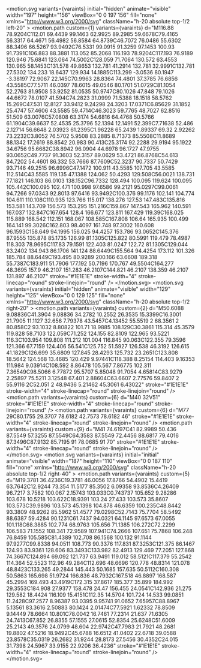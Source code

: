 <motion.svg
variants={varaints}
initial="hidden"
animate="visible"
width="197"
height="156"
viewBox="0 0 197 156"
fill="none"
xmlns="http://www.w3.org/2000/svg"
className="h-20 absolute top-1/2 left-20" >
<motion.path
custom={1}
variants={varaints}
d="M116.88 78.9204C112.01 69.4439 99.1463 62.9925 89.2985 59.6678C79.4165 56.3317 64.4671 56.4982 56.8584 64.8739C46.7072 76.0486 55.6302 88.3496 66.5267 93.9492C76.5331 99.0915 91.3259 97.1453 100.93 91.7391C106.883 88.3881 113.052 85.2068 116.193 78.9204C117.193 76.9189 120.946 75.6841 123.064 74.5002C128.059 71.7064 130.572 63.4553 130.965 58.1453C131.578 49.8653 132.781 41.2914 132.781 32.9991C132.781 27.5302 134.233 18.6437 129.934 14.1885C113.299 -3.0536 80.1947 -3.38197 72.9067 22.145C70.9963 28.8364 74.4801 37.3785 76.6856 43.5585C77.5711 46.0397 78.6015 49.0546 80.1701 51.0729C81.1054 52.2763 81.9508 53.9252 81.0535 50.9747C80.1026 47.848 79.1026 44.6672 78.0107 41.594C74.2823 31.0999 71.5388 18.1518 58.5762 15.269C47.531 12.8127 33.9412 9.24298 24.3203 17.0371C6.85629 31.1852 25.4747 57.4606 43.5585 59.4714C46.3023 59.7765 48.7027 62.8516 51.509 63.0076C57.0808 63.3174 54.6816 64.4768 50.5766 61.1904C39.6637 52.4535 25.3796 52.1394 12.1491 52.399C7.71638 52.486 2.12714 56.6648 2.03923 61.2395C1.96228 65.2439 1.89337 69.32 2.92262 73.2232C3.8052 76.5702 5.9508 83.2885 8.71373 85.5508C11.8689 88.1342 17.2619 88.8542 20.983 90.413C25.3174 92.2288 29.9194 95.1922 34.6756 95.6682C38.8942 96.0904 44.6978 96.1727 47.9755 93.0652C49.7737 91.3603 52.3157 89.0629 53.4721 86.8768C54.613 84.7202 54.4601 86.332 53.7666 87.7609C52.3237 90.7337 50.7429 93.7146 49.2515 96.6996C47.1472 100.911 43.5585 107.705 43.5585 112.514C43.5585 119.135 47.1388 124.062 50.4293 129.508C56.0021 138.731 77.1821 146.103 86.0103 138.152C96.7332 128.494 100.095 119.624 100.095 105.442C100.095 102.471 100.998 97.6586 99.2121 95.0297C99.0061 94.7266 97.0343 92.8013 97.6416 93.9492C100.376 99.1176 102.141 104.774 104.611 110.108C110.935 123.766 115.017 138.276 127.53 147.483C135.816 153.581 143.709 156.573 153.295 151.216C159.867 147.543 165.962 140.591 167.037 132.847C167.654 128.4 166.677 123.811 167.429 119.39C168.025 115.889 168.542 112.151 168.067 108.585C167.808 106.64 165.935 100.499 164.141 99.3026C162.803 98.4097 161.748 97.3002 160.608 96.1593C158.649 94.1995 156.025 94.4257 153.786 93.0652C145.376 87.9555 135.878 85.1735 126.99 81.1305C125.822 80.5991 119.479 78.4987 118.303 78.9695C117.83 79.1591 122.403 81.0247 122.72 81.1305C129.044 83.2402 134.943 86.1706 141.124 88.6449C155.564 94.4254 173.112 101.326 185.784 88.6449C193.495 80.9289 200.166 63.6608 189.318 55.7387C183.911 51.7906 177.192 50.7196 170.767 49.5504C164.277 48.3695 157.9 46.2107 151.283 46.2107C144.821 46.2107 138.359 46.2107 131.897 46.2107"
stroke="#1E1E1E"
stroke-width="4"
stroke-linecap="round"
stroke-linejoin="round"
/>
</motion.svg>
<motion.svg
variants={varaints}
initial="hidden"
animate="visible"
width="129"
height="125"
viewBox="0 0 129 125"
fill="none"
xmlns="http://www.w3.org/2000/svg"
className="h-20 absolute top-1/2 right-20" >
<motion.path
variants={varaints}
custom={2}
d="M50.6088 9.08836C41.3904 9.08836 34.2782 10.2552 26.3535 15.3399C16.3001 21.7905 11.1127 32.656 7.79378 43.5457C4.13452 55.5519 2 68.3561 2 80.858C2 93.1032 8.80822 101.71 18.9885 108.129C30.3861 115.314 45.3579 119.828 58.7103 122.059C71.252 124.155 82.8109 122.965 93.5221 116.3C103.954 109.808 111.212 101.004 116.845 90.063C122.355 79.3596 121.366 67.7159 124.406 56.541C125.752 51.5927 126.538 46.3192 126.615 41.1829C126.699 35.6809 127.845 28.4293 125.732 23.2651C123.808 18.5642 124.568 13.4685 120.429 9.97441C118.388 8.25154 114.403 9.16353 111.984 9.03914C108.592 8.86478 105.567 7.86775 102.311 7.36549C98.5066 6.77872 95.5707 5.85048 91.7054 4.65814C83.9279 2.25897 75.5211 3.12548 67.401 2.88604C63.6607 2.77576 59.8407 2 55.9116 2C52.051 2 48.9436 5.21462 45.3061 6.43022"
stroke="#1E1E1E"
stroke-width="4"
stroke-linecap="round"
stroke-linejoin="round"
/>
<motion.path
variants={varaints}
custom={6}
d="M40 32V51"
stroke="#1E1E1E"
stroke-width="4"
stroke-linecap="round"
stroke-linejoin="round"
/>
<motion.path
variants={varaints}
custom={6}
d="M77 29C80.1755 29.3707 78.6182 42.7573 78.6182 46"
stroke="#1E1E1E"
stroke-width="4"
stroke-linecap="round"
stroke-linejoin="round"
/>
<motion.path
variants={varaints}
custom={9}
d="M41 74.6197C41 82.9989 50.436 87.5549 57.3255 87.5549C64.3583 87.5549 72.4456 88.6817 79.4016 87.3496C87.9132 85.7195 91 78.0685 91 70"
stroke="#1E1E1E"
stroke-width="4"
stroke-linecap="round"
stroke-linejoin="round"
/>
</motion.svg>
<motion.svg
variants={varaints}
initial="initial"
animate="visible"
width="187"
height="110"
viewBox="0 0 187 110"
fill="none"
xmlns="http://www.w3.org/2000/svg"
className="h-20 absolute top-1/2 right-40" >
<motion.path
variants={varaints}
custom={5}
d="M19.3781 36.4236C19.3781 46.0056 17.8766 54.4902 15.4419 63.7642C12.9244 73.354 11.5177 85.3502 6.09358 93.8536C4.26409 96.7217 3.7582 100.067 2.15743 103.033C0.743737 105.652 9.28286 103.678 10.5218 103.622C18.9391 103.24 27.433 103.573 35.8607 103.573C39.9896 103.573 45.1398 104.878 46.6359 100.235C48.8442 93.3809 48.9262 85.5962 51.4577 79.0298C52.7143 75.7704 58.5492 88.6387 59.4284 90.1231C61.7437 94.0321 64.1145 97.6573 67.0055 101.118C68.3885 102.774 68.9763 105.656 71.1385 106.272C72.2299 106.583 71.1552 108.341 72.9589 107.941C74.2666 107.651 75.7868 106.248 76.8459 105.585C81.4389 102.708 86.1568 100.132 91.1144 97.9277C99.8338 94.0511 108.773 90.3376 117.831 87.3253C121.375 86.1467 124.93 83.9361 128.606 83.3493C133.982 82.4913 129.469 77.2051 127.868 74.3667C124.894 69.092 121.737 63.9491 119.012 58.5121C117.379 55.2542 114.364 52.5523 112.96 49.284C112.696 48.6696 120.778 48.8314 121.078 48.8423C133.265 49.2844 145.443 50.1685 157.635 50.5112C160.308 50.5863 165.698 51.9724 166.836 48.7932C167.518 46.8897 168.587 45.2994 169.493 43.4919C172.315 37.8617 185.377 35.899 184.992 29.3553C184.908 27.9377 158.478 24.47 156.455 24.0541C142.936 21.275 129.582 18.4424 116.109 15.4151C112.35 14.5704 101.724 14.533 99.0851 11.2428C97.2577 8.96387 93.0395 9.95741 91.0652 7.65957C88.8967 5.13561 83.3616 2.50883 80.1424 2.01474C77.5921 1.62332 78.8509 9.14449 78.6664 10.801C78.0042 16.7461 77.2314 21.637 71.6305 24.7413C67.852 26.8355 57.1555 27.0615 52.8354 25.6248C51.6009 25.2143 49.3576 24.0799 48.604 22.9742C47.7983 21.7921 48.2681 19.8802 47.5216 18.9492C45.6788 16.6512 41.0402 22.6718 39.0588 23.8578C35.0319 26.2682 31.9244 28.8173 27.5456 30.4352C24.015 31.7398 24.5967 33.9155 22.9206 36.4236"
stroke="#1E1E1E"
stroke-width="4"
stroke-linecap="round"
stroke-linejoin="round"
/>
</motion.svg>
